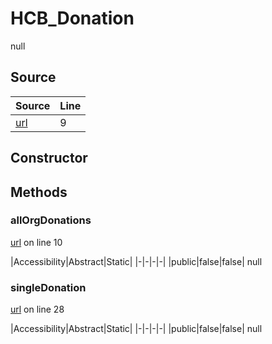 # HCB_Donation

null
## Source
|Source|Line|
|-|-|
|[url](https://github.com/devramsean0/hcb.js/blob/aba0631/src/api_endpoints/donation.ts#L9)|9|
## Constructor
## Methods
### allOrgDonations
[url](https://github.com/devramsean0/hcb.js/blob/aba0631/src/api_endpoints/donation.ts#L10) on line 10  

|Accessibility|Abstract|Static|
|-|-|-|-|
|public|false|false|
null

### singleDonation
[url](https://github.com/devramsean0/hcb.js/blob/aba0631/src/api_endpoints/donation.ts#L28) on line 28  

|Accessibility|Abstract|Static|
|-|-|-|-|
|public|false|false|
null

